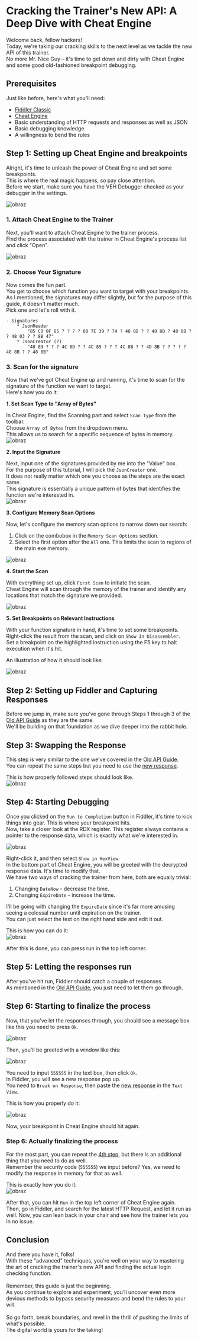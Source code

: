 # Cracking the Trainer's New API: A Deep Dive with Cheat Engine

Welcome back, fellow hackers! <br/>
Today, we're taking our cracking skills to the next level as we tackle the new API of this trainer.<br/>
No more Mr. Nice Guy – it's time to get down and dirty with Cheat Engine and some good old-fashioned breakpoint debugging.

## Prerequisites

Just like before, here's what you'll need:

- [Fiddler Classic](https://www.telerik.com/download/fiddler)
- [Cheat Engine](https://www.cheatengine.org/)
- Basic understanding of HTTP requests and responses as well as JSON
- Basic debugging knowledge
- A willingness to bend the rules

## Step 1: Setting up Cheat Engine and breakpoints

Alright, it's time to unleash the power of Cheat Engine and set some breakpoints.<br/>
This is where the real magic happens, so pay close attention.<br/>
Before we start, make sure you have the VEH Debugger checked as your debugger in the settings.<br/>

![obraz](https://github.com/szaaamerik/Army-Of-0n3-Trainer-Cracking/assets/126014478/43edee08-d125-4068-a96a-d47ff593d08d)

### 1. Attach Cheat Engine to the Trainer
Next, you'll want to attach Cheat Engine to the trainer process.<br/>
Find the process associated with the trainer in Cheat Engine's process list and click "Open".<br/>

![obraz](https://github.com/szaaamerik/Army-Of-0n3-Trainer-Cracking/assets/126014478/03147bf6-c502-44fd-a33d-450cdbae9a28)


### 2. Choose Your Signature

Now comes the fun part. <br/>
You get to choose which function you want to target with your breakpoints. <br/>
As I mentioned, the signatures may differ slightly, but for the purpose of this guide, it doesn't matter much.<br/>
Pick one and let's roll with it.

```
- Signatures
	* JsonReader
		"85 C0 0F 85 ? ? ? ? 80 7E 39 ? 74 ? 48 8D ? ? 48 8B ? 48 8B ? ? 48 03 ? ? 8B 47"
	* JsonCreator (?)
		"48 89 ? ? ? 4C 8D ? ? 4C 89 ? ? ? 4C 8B ? ? 4D 8B ? ? ? ? ? 48 8B ? ? 48 8B"
```

### 3. Scan for the signature

Now that we've got Cheat Engine up and running, it's time to scan for the signature of the function we want to target. <br/>
Here's how you do it:<br/>

**1. Set Scan Type to "Array of Bytes"**

In Cheat Engine, find the Scanning part and select `Scan Type` from the toolbar. <br/>
Choose `Array of Bytes` from the dropdown menu. <br/>
This allows us to search for a specific sequence of bytes in memory.<br/>
![obraz](https://github.com/szaaamerik/Army-Of-0n3-Trainer-Cracking/assets/126014478/702f4274-3114-491a-9759-0b940841d04f)

**2. Input the Signature**<br/>

Next, input one of the signatures provided by me into the "Value" box. <br/>
For the purpose of this tutorial, I will pick the `JsonCreator` one. <br/>
It does not really matter which one you choose as the steps are the exact same. <br/>
This signature is essentially a unique pattern of bytes that identifies the function we're interested in. <br/>
![obraz](https://github.com/szaaamerik/Army-Of-0n3-Trainer-Cracking/assets/126014478/335f7a13-0e9f-4774-9fe2-32e6d4c2a5e1)

**3. Configure Memory Scan Options**<br/>

Now, let's configure the memory scan options to narrow down our search:

1. Click on the combobox in the `Memory Scan Options` section.
2. Select the first option after the `All` one. This limits the scan to regions of the main exe memory.

![obraz](https://github.com/szaaamerik/Army-Of-0n3-Trainer-Cracking/assets/126014478/17335658-f05e-4c0a-a095-a73f9d3ee36c)

**4. Start the Scan**

With everything set up, click `First Scan` to initiate the scan. <br/>
Cheat Engine will scan through the memory of the trainer and identify any locations that match the signature we provided.

![obraz](https://github.com/szaaamerik/Army-Of-0n3-Trainer-Cracking/assets/126014478/798bc71a-08e7-4297-a3ce-62f995d9f35a)

**5. Set Breakpoints on Relevant Instructions**

With your function signature in hand, it's time to set some breakpoints. <br/>
Right-click the result from the scan, and click on `Show In Disassembler`.<br/> 
Set a breakpoint on the highlighted instruction using the F5 key to halt execution when it's hit.<br/>

An illustration of how it should look like:<br/>

![obraz](https://github.com/szaaamerik/Army-Of-0n3-Trainer-Cracking/assets/126014478/2dc71717-ee7b-43c5-a354-dff4dd8fcc6f)


## Step 2: Setting up Fiddler and Capturing Responses

Before we jump in, make sure you've gone through Steps 1 through 3 of the [Old API Guide](OldApi.md#step-1-setup-fiddler-filters) as they are the same. <br/>
We'll be building on that foundation as we dive deeper into the rabbit hole.

## Step 3: Swapping the Response

This step is very similar to the one we've covered in the [Old API Guide](OldApi.md#step-4-swap-the-response).<br/>
You can repeat the same steps but you need to use the [new response](https://pastebin.com/LhDaLybu).<br/>

This is how properly followed steps should look like.<br/>
![obraz](https://github.com/szaaamerik/Army-Of-0n3-Trainer-Cracking/assets/126014478/e50f24c9-6202-4b3b-a0c4-16cf04383864)

## Step 4: Starting Debugging

Once you clicked on the `Run to Completion` button in Fiddler, it's time to kick things into gear. This is where your breakpoint hits.<br/>
Now, take a closer look at the RDX register. This register always contains a pointer to the response data, which is exactly what we're interested in.<br/>

![obraz](https://github.com/szaaamerik/Army-Of-0n3-Trainer-Cracking/assets/126014478/e10fbf9e-3281-4b50-a717-0c2bdcf9ee9a)

Right-click it, and then select `Show in HexView`.<br/>
In the bottom part of Cheat Engine, you will be greeted with the decrypted response data. It's time to modify that.<br/>
We have two ways of cracking the trainer from here, both are equally trivial:
1. Changing `DateNow` - decrease the time.
2. Changing `ExpireDate` - increase the time.

I'll be going with changing the `ExpireDate` since it's far more amusing seeing a colossal number until expiration on the trainer.<br/>
You can just select the text on the right hand side and edit it out.<br/>

This is how you can do it:<br/>
![obraz](https://github.com/szaaamerik/Army-Of-0n3-Trainer-Cracking/assets/126014478/560fb9ab-9acb-4170-891c-42cffcb39eda)


After this is done, you can press run in the top left corner.

## Step 5: Letting the responses run

After you've hit run, Fiddler should catch a couple of responses.<br/>
As mentioned in the [Old API Guide](OldApi.md#step-5-let-it-flow), you just need to let them go through.

## Step 6: Starting to finalize the process

Now, that you've let the responses through, you should see a message box like this you need to press `Ok`.

![obraz](https://github.com/szaaamerik/Army-Of-0n3-Trainer-Cracking/assets/126014478/f718e56b-5f7f-49e9-8162-b277d4ff6c15)

Then, you'll be greeted with a window like this:

![obraz](https://github.com/szaaamerik/Army-Of-0n3-Trainer-Cracking/assets/126014478/f359f4e0-f82c-40ec-81f8-d3608507651e)

You need to input `555555` in the text box, then click `Ok`.<br/>
In Fiddler, you will see a new response pop up.<br/>
You need to `Break on Response`, then paste the [new response](https://pastebin.com/LhDaLybu) in the `Text View`.

This is how you properly do it:

![obraz](https://github.com/szaaamerik/Army-Of-0n3-Trainer-Cracking/assets/126014478/b132b9f7-85e6-4660-befa-74b269bbf456)

Now, your breakpoint in Cheat Engine should hit again.

### Step 6: Actually finalizing the process

For the most part, you can repeat the [4th step](#step-4-starting-debugging), but there is an additional thing that you need to do as well.<br/>
Remember the security code (`555555`) we input before? Yes, we need to modify the response in memory for that as well.<br/>

This is exactly how you do it:<br/>
![obraz](https://github.com/szaaamerik/Army-Of-0n3-Trainer-Cracking/assets/126014478/3e0b41bb-fe34-4276-9edd-5e80afad6c5f)


After that, you can hit `Run` in the top left corner of Cheat Engine again.<br/>
Then, go in Fiddler, and search for the latest HTTP Request, and let it run as well.
Now, you can lean back in your chair and see how the trainer lets you in no issue.

## Conclusion

And there you have it, folks! <br/>
With these "advanced" techniques, you're well on your way to mastering the art of cracking the trainer's new API and finding the actual login checking function. <br/><br/>
Remember, this guide is just the beginning. <br/>
As you continue to explore and experiment, you'll uncover even more devious methods to bypass security measures and bend the rules to your will. <br/><br/>
So go forth, break boundaries, and revel in the thrill of pushing the limits of what's possible. <br/>
The digital world is yours for the taking!
